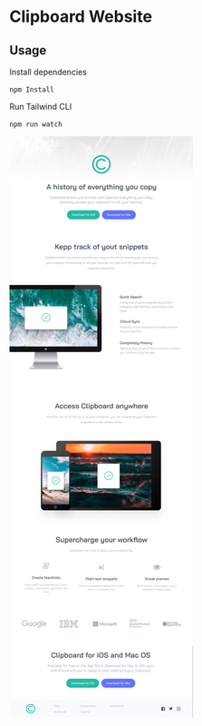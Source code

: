 # Clipboard Website

## Usage

Install dependencies

```
npm Install
```

Run Tailwind CLI

```
npm run watch
```

![Alt text](images/clipboard.png)
